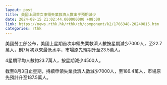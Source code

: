 ```yaml
---
layout: post
title: 美國上周首次申領失業救濟人數出乎預期減少
date: 2024-08-15 21:02:44.000000000 +08:00
link: https://news.rthk.hk/rthk/ch/component/k2/1766348-20240815.htm
categories: rthk
---
```


美國勞工部公布，美國上星期首次申領失業救濟人數按星期減少7000人，至22.7萬人，創7月初以來最低水平，市場原先預期升至23.5萬人。

4星期平均人數約23.7萬人，按星期減少4500人。

截至8月3日止星期，持續申領失業救濟人數減少7000人，至186.4萬人，市場原先預計升至187.5萬人。
